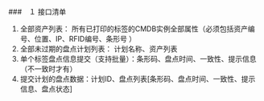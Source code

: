###　１ 接口清单

1. 全部资产列表： 所有已打印的标签的CMDB实例全部属性（必须包括资产编号、位置、IP、RFID编号、条形号 ）
2. 全部未过期的盘点计划列表： 计划名称、资产列表
3. 单个标签盘点信息提交（支持批量）：条形码、盘点时间、一致性、提示信息（不一致时才有）
4. 提交计划的盘点数据：计划ID、盘点列表[条形码、盘点时间、一致性、提示信息、盘点状态]

